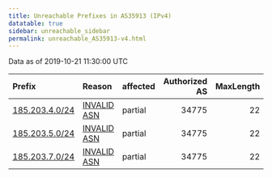 ```yaml
---
title: Unreachable Prefixes in AS35913 (IPv4)
datatable: true
sidebar: unreachable_sidebar
permalink: unreachable_AS35913-v4.html
---
```


Data as of 2019-10-21 11:30:00 UTC


<div class="datatable-begin"></div>

| Prefix                                                 | Reason                                                                                                | affected   |   Authorized AS |   MaxLength | Anchor                                         |   unreachable /24s |
|:-------------------------------------------------------|:------------------------------------------------------------------------------------------------------|:-----------|----------------:|------------:|:-----------------------------------------------|-------------------:|
| [185.203.4.0/24](https://stat.ripe.net/185.203.4.0/24) | [INVALID ASN](https://rpki-validator.ripe.net/announcement-preview?asn=AS35913&prefix=185.203.4.0/24) | partial    |           34775 |          22 | [RIPE](unreachable_RIPE_NCC_RPKI_Root-v4.html) |                  1 |
| [185.203.5.0/24](https://stat.ripe.net/185.203.5.0/24) | [INVALID ASN](https://rpki-validator.ripe.net/announcement-preview?asn=AS35913&prefix=185.203.5.0/24) | partial    |           34775 |          22 | [RIPE](unreachable_RIPE_NCC_RPKI_Root-v4.html) |                  1 |
| [185.203.7.0/24](https://stat.ripe.net/185.203.7.0/24) | [INVALID ASN](https://rpki-validator.ripe.net/announcement-preview?asn=AS35913&prefix=185.203.7.0/24) | partial    |           34775 |          22 | [RIPE](unreachable_RIPE_NCC_RPKI_Root-v4.html) |                  1 |

<div class="datatable-end"></div>